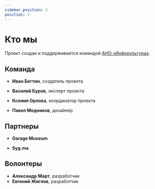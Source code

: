 ```yaml
---
sidebar_position: 2
position: 2
---
```


# Кто мы

Проект создан и поддерживается командой [АНО «Инфокультура»](https://www.infoculture.ru/).


## Команда

- __Иван Бегтин__, создатель проекта

- __Василий Буров__, эксперт проекта

- __Ксения Орлова__, координатор проекта

- __Павел Медников__, дизайнер


## Партнеры

- __Garage Museum__

- __Syg.ma__


## Волонтеры

- __Александр Март__, разработчик
- __Евгений Жиглов__, разработчик
